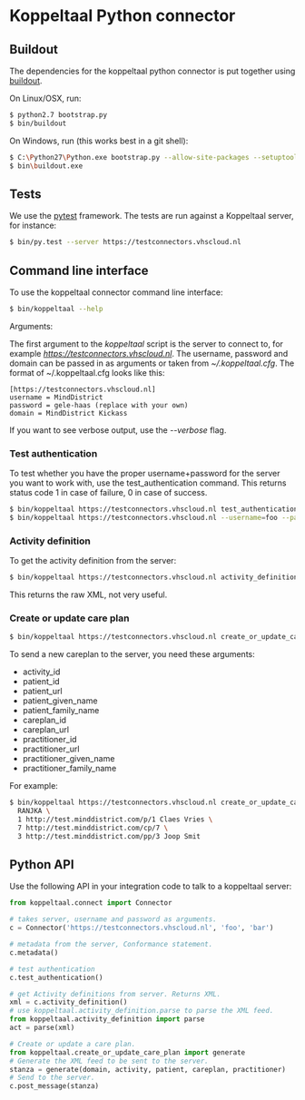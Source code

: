 # Koppeltaal Python connector

## Buildout

The dependencies for the koppeltaal python connector is put together using [buildout].

On Linux/OSX, run:

```sh
$ python2.7 bootstrap.py
$ bin/buildout
```

On Windows, run (this works best in a git shell):

```sh
$ C:\Python27\Python.exe bootstrap.py --allow-site-packages --setuptools-version=8.0
$ bin\buildout.exe
```

## Tests

We use the [pytest] framework. The tests are run against a Koppeltaal server, for instance:

```sh
$ bin/py.test --server https://testconnectors.vhscloud.nl
```

## Command line interface

To use the koppeltaal connector command line interface:

```sh
$ bin/koppeltaal --help
```

Arguments:

The first argument to the *koppeltaal* script is the server to connect to, for
example *https://testconnectors.vhscloud.nl*. The username, password and
domain can be passed in as arguments or taken from *~/.koppeltaal.cfg*. The
format of ~/.koppeltaal.cfg looks like this:

```
[https://testconnectors.vhscloud.nl]
username = MindDistrict
password = gele-haas (replace with your own)
domain = MindDistrict Kickass
```

If you want to see verbose output, use the *--verbose* flag.

### Test authentication

To test whether you have the proper username+password for the server you want
to work with, use the test_authentication command. This returns status code 1
in case of failure, 0 in case of success.

```sh
$ bin/koppeltaal https://testconnectors.vhscloud.nl test_authentication  # uses the values from ~/.koppeltaal.cfg
$ bin/koppeltaal https://testconnectors.vhscloud.nl --username=foo --password=bar test_authentication  # Returns 1
```

### Activity definition

To get the activity definition from the server:

```sh
$ bin/koppeltaal https://testconnectors.vhscloud.nl activity_definition
```
This returns the raw XML, not very useful.

### Create or update care plan

```sh
$ bin/koppeltaal https://testconnectors.vhscloud.nl create_or_update_care_plan --help
```

To send a new careplan to the server, you need these arguments:

- activity_id
- patient_id
- patient_url
- patient_given_name
- patient_family_name
- careplan_id
- careplan_url
- practitioner_id
- practitioner_url
- practitioner_given_name
- practitioner_family_name

For example:

```sh
$ bin/koppeltaal https://testconnectors.vhscloud.nl create_or_update_care_plan \
  RANJKA \
  1 http://test.minddistrict.com/p/1 Claes Vries \
  7 http://test.minddistrict.com/cp/7 \
  3 http://test.minddistrict.com/pp/3 Joop Smit
```

## Python API

Use the following API in your integration code to talk to a koppeltaal server:

```python
from koppeltaal.connect import Connector

# takes server, username and password as arguments.
c = Connector('https://testconnectors.vhscloud.nl', 'foo', 'bar')

# metadata from the server, Conformance statement.
c.metadata()

# test authentication
c.test_authentication()

# get Activity definitions from server. Returns XML.
xml = c.activity_definition()
# use koppeltaal.activity_definition.parse to parse the XML feed.
from koppeltaal.activity_definition import parse
act = parse(xml)

# Create or update a care plan.
from koppeltaal.create_or_update_care_plan import generate
# Generate the XML feed to be sent to the server.
stanza = generate(domain, activity, patient, careplan, practitioner)
# Send to the server.
c.post_message(stanza)
```

[buildout]: http://www.buildout.org
[pytest]: https://pytest.org
